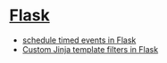 # [Flask](https://flask.palletsprojects.com/en/master/)

- [schedule timed events in Flask](https://www.javaer101.com/en/article/14021079.html)
- [Custom Jinja template filters in Flask](https://www.michaelcho.me/article/custom-jinja-template-filters-in-flask)
